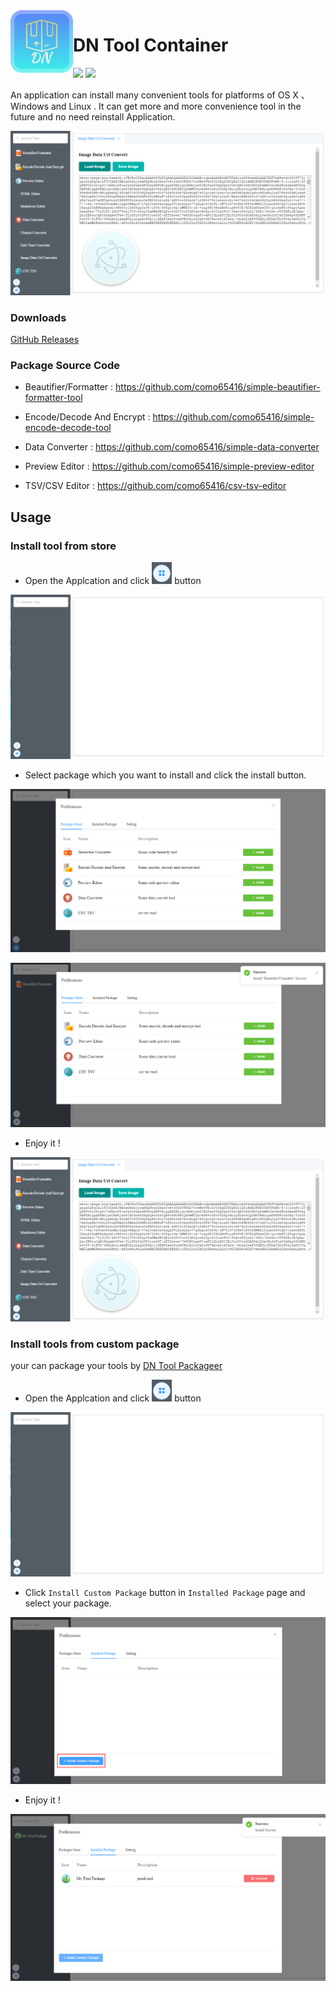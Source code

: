 <img align="left" width="100" height="100" src="icon.png">

# DN Tool Container

<img src="https://img.shields.io/github/license/como65416/DnToolContainer.svg"> <img src="https://img.shields.io/badge/platform-MacOS%7CWindows%7CLinux-orange.svg">

An application can install many convenient tools for platforms of OS X 、Windows and Linux .
It can get more and more convenience tool in the future and no need reinstall Application.

![](resource/img004.png)

### Downloads

[GitHub Releases](https://github.com/como65416/DnToolContainer/releases)

### Package Source Code

* Beautifier/Formatter : https://github.com/como65416/simple-beautifier-formatter-tool

* Encode/Decode And Encrypt : https://github.com/como65416/simple-encode-decode-tool

* Data Converter : https://github.com/como65416/simple-data-converter

* Preview Editor : https://github.com/como65416/simple-preview-editor

* TSV/CSV Editor : https://github.com/como65416/csv-tsv-editor

## Usage

### Install tool from store

* Open the Applcation and click ![icon](resource/icon01.png) button

![](resource/img001.png)

* Select package which you want to install and click the install button.

![](resource/img002.png)

![](resource/img003.png)

* Enjoy it !

![](resource/img004.png)


### Install tools from custom package

your can package your tools by [DN Tool Packageer](https://github.com/como65416/dn-tool-packager)

* Open the Applcation and click ![icon](resource/icon01.png) button

![](resource/img001.png)

* Click `Install Custom Package` button in `Installed Package` page and select your package.

![](resource/img005.png)

* Enjoy it !

![](resource/img006.png)
